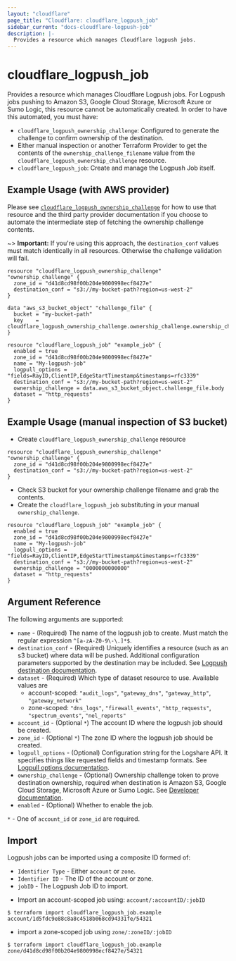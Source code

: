 ```yaml
---
layout: "cloudflare"
page_title: "Cloudflare: cloudflare_logpush_job"
sidebar_current: "docs-cloudflare-logpush-job"
description: |-
  Provides a resource which manages Cloudflare logpush jobs.
---
```


# cloudflare_logpush_job

Provides a resource which manages Cloudflare Logpush jobs. For Logpush jobs pushing to Amazon S3, Google Cloud Storage,
Microsoft Azure or Sumo Logic, this resource cannot be automatically created. In order to have this automated, you must
have:

- `cloudflare_logpush_ownership_challenge`: Configured to generate the challenge
  to confirm ownership of the destination.
- Either manual inspection or another Terraform Provider to get the contents of
  the `ownership_challenge_filename` value from the
  `cloudflare_logpush_ownership_challenge` resource.
- `cloudflare_logpush_job`: Create and manage the Logpush Job itself.

## Example Usage (with AWS provider)

Please see
[`cloudflare_logpush_ownership_challenge`](/docs/providers/cloudflare/r/logpush_ownership_challenge.html)
for how to use that resource and the third party provider documentation if you
choose to automate the intermediate step of fetching the ownership challenge contents.

~> **Important:** If you're using this approach, the `destination_conf` values must
match identically in all resources. Otherwise the challenge validation will fail.

```hcl
resource "cloudflare_logpush_ownership_challenge" "ownership_challenge" {
  zone_id = "d41d8cd98f00b204e9800998ecf8427e"
  destination_conf = "s3://my-bucket-path?region=us-west-2"
}

data "aws_s3_bucket_object" "challenge_file" {
  bucket = "my-bucket-path"
  key    = cloudflare_logpush_ownership_challenge.ownership_challenge.ownership_challenge_filename
}

resource "cloudflare_logpush_job" "example_job" {
  enabled = true
  zone_id = "d41d8cd98f00b204e9800998ecf8427e"
  name = "My-logpush-job"
  logpull_options = "fields=RayID,ClientIP,EdgeStartTimestamp&timestamps=rfc3339"
  destination_conf = "s3://my-bucket-path?region=us-west-2"
  ownership_challenge = data.aws_s3_bucket_object.challenge_file.body
  dataset = "http_requests"
}
```

## Example Usage (manual inspection of S3 bucket)

- Create `cloudflare_logpush_ownership_challenge` resource

```hcl
resource "cloudflare_logpush_ownership_challenge" "ownership_challenge" {
  zone_id = "d41d8cd98f00b204e9800998ecf8427e"
  destination_conf = "s3://my-bucket-path?region=us-west-2"
}
```

- Check S3 bucket for your ownership challenge filename and grab the contents.
- Create the `cloudflare_logpush_job` substituting in your manual `ownership_challenge`.

```hcl
resource "cloudflare_logpush_job" "example_job" {
  enabled = true
  zone_id = "d41d8cd98f00b204e9800998ecf8427e"
  name = "My-logpush-job"
  logpull_options = "fields=RayID,ClientIP,EdgeStartTimestamp&timestamps=rfc3339"
  destination_conf = "s3://my-bucket-path?region=us-west-2"
  ownership_challenge = "0000000000000"
  dataset = "http_requests"
}
```

## Argument Reference

The following arguments are supported:

* `name` - (Required) The name of the logpush job to create. Must match the regular expression `^[a-zA-Z0-9\-\.]*$`.
* `destination_conf` - (Required) Uniquely identifies a resource (such as an s3 bucket) where data will be pushed. Additional configuration parameters supported by the destination may be included. See [Logpush destination documentation](https://developers.cloudflare.com/logs/reference/logpush-api-configuration#destination).
* `dataset` - (Required) Which type of dataset resource to use. Available values are
  - account-scoped: `"audit_logs"`, `"gateway_dns"`, `"gateway_http"`, `"gateway_network"`
  - zone-scoped: `"dns_logs"`, `"firewall_events"`, `"http_requests"`, `"spectrum_events"`, `"nel_reports"`
* `account_id` - (Optional `*`) The account ID where the logpush job should be created.
* `zone_id` - (Optional `*`) The zone ID where the logpush job should be created.
* `logpull_options` - (Optional) Configuration string for the Logshare API. It specifies things like requested fields and timestamp formats. See [Logpull options documentation](https://developers.cloudflare.com/logs/logpush/logpush-configuration-api/understanding-logpush-api/#options).
* `ownership_challenge` - (Optional) Ownership challenge token to prove destination ownership, required when destination is Amazon S3, Google Cloud Storage,
  Microsoft Azure or Sumo Logic. See [Developer documentation](https://developers.cloudflare.com/logs/logpush/logpush-configuration-api/understanding-logpush-api/#usage).
* `enabled` - (Optional) Whether to enable the job.

`*` - One of `account_id` or `zone_id` are required.

## Import

Logpush jobs can be imported using a composite ID formed of:

* `Identifier Type` - Either `account` or `zone`.
* `Identifier ID` - The ID of the account or zone.
* `jobID` - The Logpush Job ID to import.

- Import an account-scoped job using: `account/:accountID/:jobID`
```
$ terraform import cloudflare_logpush_job.example account/1d5fdc9e88c8a8c4518b068cd94331fe/54321
```
- import a zone-scoped job using `zone/:zoneID/:jobID`
```
$ terraform import cloudflare_logpush_job.example zone/d41d8cd98f00b204e9800998ecf8427e/54321
```
